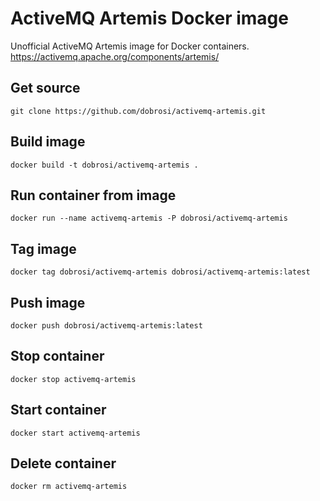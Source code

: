 # ActiveMQ Artemis Docker image
Unofficial ActiveMQ Artemis image for Docker containers.
https://activemq.apache.org/components/artemis/
## Get source
`
git clone https://github.com/dobrosi/activemq-artemis.git
`
## Build image
`
docker build -t dobrosi/activemq-artemis .
`
## Run container from image
`
docker run --name activemq-artemis -P dobrosi/activemq-artemis
`

## Tag image
`
docker tag dobrosi/activemq-artemis dobrosi/activemq-artemis:latest
`
## Push image
`
docker push dobrosi/activemq-artemis:latest
`
## Stop container
`
docker stop activemq-artemis
`
## Start container
`
docker start activemq-artemis
`
## Delete container
`
docker rm activemq-artemis
`
